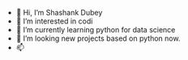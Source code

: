 - 👋 Hi, I’m Shashank Dubey
- 👀 I’m interested in codi
- 🌱 I’m currently learning python for data science
- 💞️ I’m looking new projects based on python now.
- 📫 

<!---
shankydubey/shankydubey is a ✨ special ✨ repository because its `README.md` (this file) appears on your GitHub profile.
You can click the Preview link to take a look at your changes.
--->
